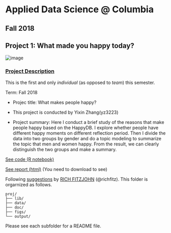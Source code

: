 # Applied Data Science @ Columbia
## Fall 2018
## Project 1: What made you happy today?

![image](figs/title.jpeg)

### [Project Description](doc/)
This is the first and only *individual* (as opposed to *team*) this semester. 

Term: Fall 2018

+ Projec title: What makes people happy?
+ This project is conducted by Yixin Zhang(yz3223)

+ Project summary: Here I conduct a brief study of the reasons that make people happy based on the HappyDB. I explore whether people have different happy moments on different reflection period. Then I divide the data into two groups by gender and do a topic modeling to summarize the topic that men and women happy. From the result, we can clearly distinguish the two groups and make a summary.

[See code (R notebook)](https://github.com/TZstatsADS/Fall2018-Proj1-nyongtory818/blob/master/doc/final%20report.Rmd)

[See report (html)](https://github.com/TZstatsADS/Fall2018-Proj1-nyongtory818/blob/master/doc/final%20report.html) (You need to download to see)


Following [suggestions](http://nicercode.github.io/blog/2013-04-05-projects/) by [RICH FITZJOHN](http://nicercode.github.io/about/#Team) (@richfitz). This folder is orgarnized as follows.

```
proj/
├── lib/
├── data/
├── doc/
├── figs/
└── output/
```

Please see each subfolder for a README file.
